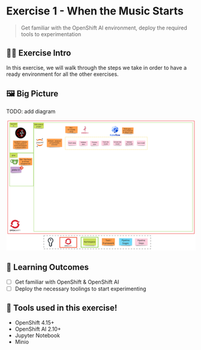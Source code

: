 # Exercise 1 - When the Music Starts
> Get familiar with the OpenShift AI environment, deploy the required tools to experimentation

## 👨‍🍳 Exercise Intro

In this exercise, we will walk through the steps we take in order to have a ready environment for all the other exercises. 

## 🖼️ Big Picture

TODO: add diagram

![empty-big-picture](images/big-picture-empty.jpg)

## 🔮 Learning Outcomes

- [ ] Get familiar with OpenShift & OpenShift AI
- [ ] Deploy the necessary toolings to start experimenting

## 🔨 Tools used in this exercise!
* OpenShift 4.15+
* OpenShift AI 2.10+
* Jupyter Notebook
* Minio